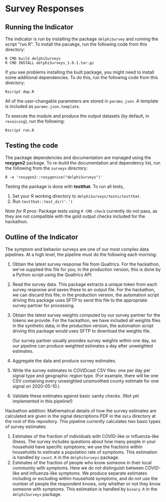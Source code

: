 # Survey Responses

## Running the Indicator

The indicator is run by installing the package `delphiSurvey` and running the script
"run.R". To install the pacakge, run the following code from this directory:

```
R CMD build delphiSurveys
R CMD INSTALL delphiSurveys_1.0.1.tar.gz
```

If you see problems installing the built package, you might need to install some additional dependencies.
To do this, run the following code from this directory:

```
Rscript dep.R
```

All of the user-changable parameters are stored in `params.json`. A template is
included as `params.json.template`.

To execute the module and produce the output datasets (by default, in
`receiving`), run the following:

```
Rscript run.R
```

## Testing the code

The package dependencies and documentation are managed using the **roxygen2** package. To
re-build the documentation and dependency list, run the following from the `surveys`
directory:

```
R -e 'roxygen2::roxygenise("delphiSurveys")'
```

Testing the package is done with **testthat**. To run all tests,

1. Set your R working directory to `delphiSurveys/tests/testthat`.
2. Run `testthat::test_dir('.')`

*Note for R pros:* Package tests using `R CMD check` currently do not pass, as
they are not compatible with the gold output checks included for the hackathon.

## Outline of the Indicator

The symptom and behavior surveys are one of our most complex data pipelines. At
a high level, the pipeline must do the following each morning:

1. Obtain the latest survey response file from Qualtrics. For the hackathon,
   we've supplied this file for you; in the production version, this is done by
   a Python script using the Qualtrics API.
2. Read the survey data. This package extracts a unique token from each survey
   response and saves these to an output file. For the hackathon, we can discard
   this file; in the production version, the automation script driving this
   package uses SFTP to send this file to the appropriate survey partner for
   processing.
3. Obtain the latest survey weights computed by our survey partner for the
   tokens we provide. For the hackathon, we have included all weights files in
   the synthetic data; in the production version, the automation script driving
   this package would uses SFTP to download the weights file.
   
   Our survey partner usually provides survey weights within one day, so our
   pipeline can produce weighted estimates a day after unweighted estimates.
4. Aggregate the data and produce survey estimates.
5. Write the survey estimates to COVIDcast CSV files: one per day per signal
   type and geographic region type. (For example, there will be one CSV
   containing every unweighted unsmoothed county estimate for one signal on
   2020-05-10.)
6. Validate these estimates against basic sanity checks. (Not yet implemented in
   this pipeline!)

Hackathon addition: Mathematical details of how the survey estimates are
calculated are given in the signal descriptions PDF in the `data` directory at
the root of this repository. This pipeline currently calculates two basic types
of survey estimates:

1. Estimates of the fraction of individuals with COVID-like or influenza-like
   illness. The survey includes questions about how many people in your
   household have specific symptoms; we use the fractions within households to
   estimate a population rate of symptoms. This estimation is handled by
   `count.R` in the `delphiSurveys` package.
2. Estimates of the fraction of people who know someone in their local community
   with symptoms. Here we do not distinguish between COVID-like and
   influenza-like symptoms. We produce separate estimates including or excluding
   within-household symptoms, and do not use the number of people the respondent
   knows, only whether or not they know someone with symptoms. This estimation
   is handled by `binary.R` in the `delphiSurveys` package.
